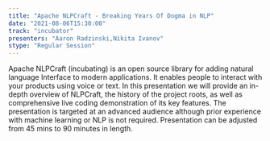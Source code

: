 ```yaml
---
title: "Apache NLPCraft - Breaking Years Of Dogma in NLP"
date: "2021-08-06T15:30:00" 
track: "incubator"
presenters: "Aaron Radzinski,Nikita Ivanov"
stype: "Regular Session"
---
```

Apache NLPCraft (incubating) is an open source library for adding natural language Interface to modern applications. It enables people to interact with your products using voice or text. In this presentation we will provide an in-depth overview of NLPCraft, the history of the project roots, as well as comprehensive live coding demonstration of its key features. The presentation is targeted at an advanced audience although prior experience with machine learning or NLP is not required. Presentation can be adjusted from 45 mins to 90 minutes in length.